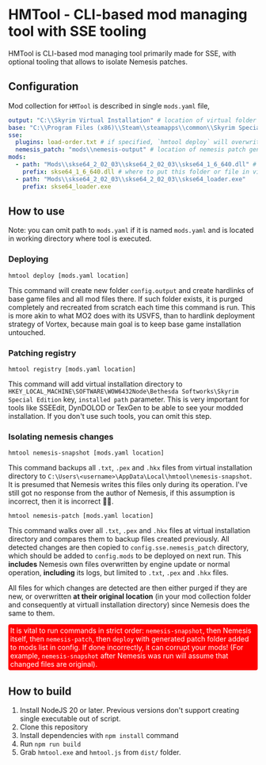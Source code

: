 # HMTool - CLI-based mod managing tool with SSE tooling

HMTool is CLI-based mod managing tool primarily made for SSE, with optional tooling that allows to isolate Nemesis patches.

## Configuration

Mod collection for `HMTool` is described in single `mods.yaml` file,

```yaml
output: "C:\\Skyrim Virtual Installation" # location of virtual folder where modded game will be available
base: "C:\\Program Files (x86)\\Steam\\steamapps\\common\\Skyrim Special Edition" # location of a base game
sse:
  plugins: load-order.txt # if specified, `hmtool deploy` will overwrite plugins.txt file with this file
  nemesis_patch: "mods\\nemesis-output" # location of nemesis patch generated with `hmtool nemesis-patch` command
mods:
  - path: "Mods\\skse64_2_02_03\\skse64_2_02_03\\skse64_1_6_640.dll" # mod folder or file
    prefix: skse64_1_6_640.dll # where to put this folder or file in virtual folder
  - path: "Mods\\skse64_2_02_03\\skse64_2_02_03\\skse64_loader.exe"
    prefix: skse64_loader.exe 
```

## How to use

Note: you can omit path to `mods.yaml` if it is named `mods.yaml` and is located in working directory where tool is executed.

### Deploying

```
hmtool deploy [mods.yaml location]
```

This command will create new folder `config.output` and create hardlinks of base game files and all mod files there. If such folder exists, it is purged completely and recreated from scratch each time this command is run. This is more akin to what MO2 does with its USVFS, than to hardlink deployment strategy of Vortex, because main goal is to keep base game installation untouched.

### Patching registry

```
hmtool registry [mods.yaml location]
```

This command will add virtual installation directory to `HKEY_LOCAL_MACHINE\SOFTWARE\WOW6432Node\Bethesda Softworks\Skyrim Special Edition` key, `installed path` parameter. This is very important for tools like SSEEdit, DynDOLOD or TexGen to be able to see your modded installation. If you don't use such tools, you can omit this step.

### Isolating nemesis changes

```
hmtool nemesis-snapshot [mods.yaml location]
```

This command backups all `.txt`, `.pex` and `.hkx` files from virtual installation directory to `C:\Users\<username>\AppData\Local\hmtool\nemesis-snapshot`. It is presumed that Nemesis writes this files only during its operation. I've still got no response from the author of Nemesis, if this assumption is incorrect, then it is incorrect 🤷‍♀️.

```
hmtool nemesis-patch [mods.yaml location]
```

This command walks over all `.txt`, `.pex` and `.hkx` files at virtual installation directory and compares them to backup files created previously. All detected changes are then copied to `config.sse.nemesis_patch` directory, which should be added to `config.mods` to be deployed on next run. This **includes** Nemesis own files overwritten by engine update or normal operation, **including** its logs, but limited to `.txt`, `.pex` and `.hkx` files.

All files for which changes are detected are then either purged if they are new, or overwritten **at their original location** (in your mod collection folder and consequently at virtuall installation directory) since Nemesis does the same to them.

<p style="background-color: red; border-radius: 4px; padding: 4px; color: white;">It is vital to run commands in strict order: <code>nemesis-snapshot</code>, then Nemesis itself, then <code>nemesis-patch</code>, then <code>deploy</code> with generated patch folder added to mods list in config. If done incorrectly, it can corrupt your mods! (For example, <code>nemesis-snapshot</code> after Nemesis was run will assume that changed files are original).</p>

## How to build

1. Install NodeJS 20 or later. Previous versions don't support creating single executable out of script.
2. Clone this repository
3. Install dependencies with `npm install` command
4. Run `npm run build`
5. Grab `hmtool.exe` and `hmtool.js` from `dist/` folder.
